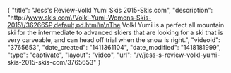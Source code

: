 {
    "title": "Jess's Review-Volkl Yumi Skis 2015-Skis.com",
    "description": "http:\/\/www.skis.com\/Volkl-Yumi-Womens-Skis-2015\/362665P,default,pd.html\n\nThe Volkl Yumi is a perfect all mountain ski for the intermediate to advanced skiers that are looking for a ski that is very carveable, and can head off trial when the snow is right.",
    "videoid": "3765653",
    "date_created": "1411361104",
    "date_modified": "1418181999",
    "type": "captivate",
    "layout": "video",
    "url": "\/v\/jess-s-review-volkl-yumi-skis-2015-skis-com\/3765653"
}
